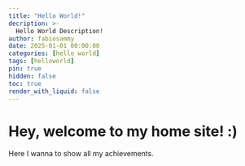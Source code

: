 ```yaml
---
title: "Hello World!"
decription: >-
  Hello World Description!
author: fabiosammy
date: 2025-01-01 00:00:00
categories: [hello world]
tags: [helloworld]
pin: true
hidden: false
toc: true
render_with_liquid: false
---
```


# Hey, welcome to my home site! :)

Here I wanna to show all my achievements.
